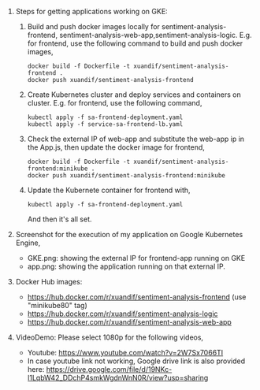 1. Steps for getting applications working on GKE:
    1. Build and push docker images locally for sentiment-analysis-frontend, sentiment-analysis-web-app,sentiment-analysis-logic. 
        E.g. for frontend, use the following command to build and push docker images,
        ```
        docker build -f Dockerfile -t xuandif/sentiment-analysis-frontend .
        docker push xuandif/sentiment-analysis-frontend
        ```
    2. Create Kubernetes cluster and deploy services and containers on cluster. 
        E.g. for frontend, use the following command,
        ```
        kubectl apply -f sa-frontend-deployment.yaml
        kubectl apply -f service-sa-frontend-lb.yaml
        ```
    3. Check the external IP of web-app and substitute the web-app ip in the App.js, then update the docker image for frontend,
        ```
        docker build -f Dockerfile -t xuandif/sentiment-analysis-frontend:minikube .
        docker push xuandif/sentiment-analysis-frontend:minikube
        ```
    4. Update the Kubernete container for frontend with,
        ```
        kubectl apply -f sa-frontend-deployment.yaml
        ```
        And then it's all set.
2. Screenshot for the execution of my application on Google Kubernetes Engine,
    - GKE.png: showing the external IP for frontend-app running on GKE
    - app.png: showing the application running on that external IP.
3. Docker Hub images:
    - https://hub.docker.com/r/xuandif/sentiment-analysis-frontend (use "minikube80" tag)
    - https://hub.docker.com/r/xuandif/sentiment-analysis-logic
    - https://hub.docker.com/r/xuandif/sentiment-analysis-web-app
  
4. VideoDemo:
    Please select 1080p for the following videos,
    - Youtube: https://www.youtube.com/watch?v=2W7Sx7066TI
    - In case youtube link not working, Google drive link is also provided here: https://drive.google.com/file/d/19NKc-l1LqbW42_DDchP4smkWgdnWnN0R/view?usp=sharing
